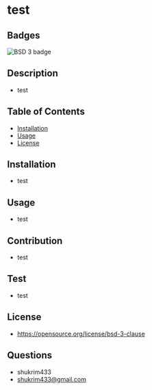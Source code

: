 # test

  ## Badges
  ![BSD 3 badge](https://img.shields.io/badge/license-BSD%203-blue.svg)
  
  ## Description
  - test
  
  ## Table of Contents
  - [Installation](#Installation)
  - [Usage](#Usage)
  - [License](#License)
  
  ## Installation
  - test
  
  ## Usage
  - test
  
  ## Contribution
  - test
  
  ## Test
  - test
  
  ## License
  - https://opensource.org/license/bsd-3-clause
  
  ## Questions
  - shukrim433
  - shukrim433@gmail.com